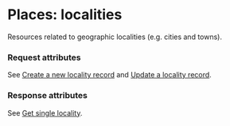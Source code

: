 # <a name="localities_intro"></a>Places: localities

Resources related to geographic localities (e.g. cities and towns).

### Request attributes

See [Create a new locality record](#localities_create) and [Update a locality record](#localities_update).

### Response attributes

See [Get single locality](#localities_show).
